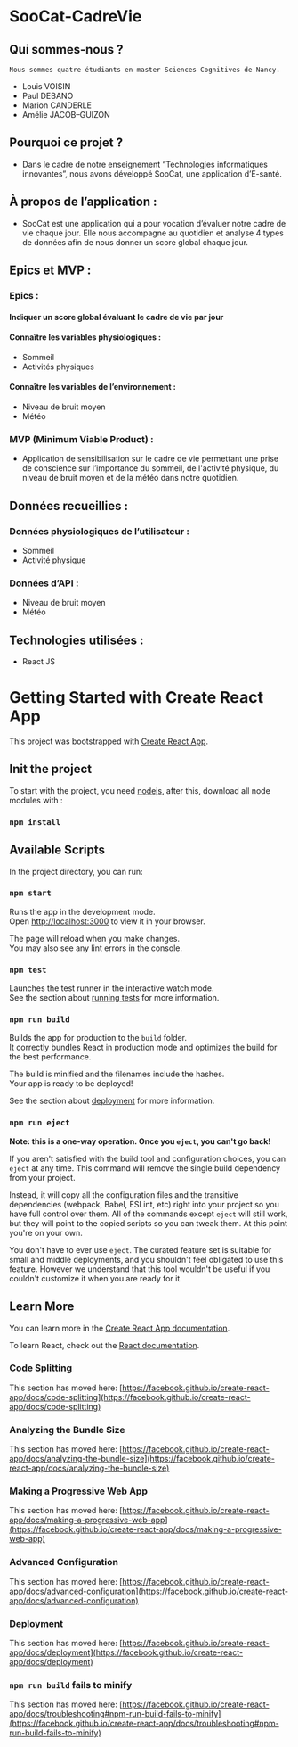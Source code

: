 # SooCat-CadreVie
## Qui sommes-nous ? 
	Nous sommes quatre étudiants en master Sciences Cognitives de Nancy. 
  
* Louis VOISIN
* Paul DEBANO
* Marion CANDERLE
* Amélie JACOB–GUIZON

## Pourquoi ce projet ? 
* Dans le cadre de notre enseignement “Technologies informatiques innovantes”, nous avons développé SooCat, une application d’E-santé. 

## À propos de l’application :
* SooCat est une application qui a pour vocation d’évaluer notre cadre de vie chaque jour. Elle nous accompagne au quotidien et analyse 4 types de données afin de nous donner un score global chaque jour. 
  
## Epics et MVP : 
### Epics : 
#### Indiquer un score global évaluant le cadre de vie par jour
#### Connaître les variables physiologiques : 
  * Sommeil
  * Activités physiques
#### Connaître les variables de l’environnement : 
  * Niveau de bruit moyen 
  * Météo

### MVP (Minimum Viable Product) : 
* Application de sensibilisation sur le cadre de vie permettant une prise de conscience sur l’importance du sommeil, de l'activité physique, du niveau de bruit moyen et de la météo dans notre quotidien. 

## Données recueillies :
### Données physiologiques de l’utilisateur : 
  * Sommeil
  * Activité physique
### Données d’API : 
  * Niveau de bruit moyen 
  * Météo

## Technologies utilisées :
  * React JS

# Getting Started with Create React App

This project was bootstrapped with [Create React App](https://github.com/facebook/create-react-app).

## Init the project

To start with the project, you need [nodejs](https://nodejs.org/en/), after this, download all node modules with :

### `npm install`

## Available Scripts

In the project directory, you can run:

### `npm start`

Runs the app in the development mode.\
Open [http://localhost:3000](http://localhost:3000) to view it in your browser.

The page will reload when you make changes.\
You may also see any lint errors in the console.

### `npm test`

Launches the test runner in the interactive watch mode.\
See the section about [running tests](https://facebook.github.io/create-react-app/docs/running-tests) for more information.

### `npm run build`

Builds the app for production to the `build` folder.\
It correctly bundles React in production mode and optimizes the build for the best performance.

The build is minified and the filenames include the hashes.\
Your app is ready to be deployed!

See the section about [deployment](https://facebook.github.io/create-react-app/docs/deployment) for more information.

### `npm run eject`

**Note: this is a one-way operation. Once you `eject`, you can't go back!**

If you aren't satisfied with the build tool and configuration choices, you can `eject` at any time. This command will remove the single build dependency from your project.

Instead, it will copy all the configuration files and the transitive dependencies (webpack, Babel, ESLint, etc) right into your project so you have full control over them. All of the commands except `eject` will still work, but they will point to the copied scripts so you can tweak them. At this point you're on your own.

You don't have to ever use `eject`. The curated feature set is suitable for small and middle deployments, and you shouldn't feel obligated to use this feature. However we understand that this tool wouldn't be useful if you couldn't customize it when you are ready for it.

## Learn More

You can learn more in the [Create React App documentation](https://facebook.github.io/create-react-app/docs/getting-started).

To learn React, check out the [React documentation](https://reactjs.org/).

### Code Splitting

This section has moved here: [https://facebook.github.io/create-react-app/docs/code-splitting](https://facebook.github.io/create-react-app/docs/code-splitting)

### Analyzing the Bundle Size

This section has moved here: [https://facebook.github.io/create-react-app/docs/analyzing-the-bundle-size](https://facebook.github.io/create-react-app/docs/analyzing-the-bundle-size)

### Making a Progressive Web App

This section has moved here: [https://facebook.github.io/create-react-app/docs/making-a-progressive-web-app](https://facebook.github.io/create-react-app/docs/making-a-progressive-web-app)

### Advanced Configuration

This section has moved here: [https://facebook.github.io/create-react-app/docs/advanced-configuration](https://facebook.github.io/create-react-app/docs/advanced-configuration)

### Deployment

This section has moved here: [https://facebook.github.io/create-react-app/docs/deployment](https://facebook.github.io/create-react-app/docs/deployment)

### `npm run build` fails to minify

This section has moved here: [https://facebook.github.io/create-react-app/docs/troubleshooting#npm-run-build-fails-to-minify](https://facebook.github.io/create-react-app/docs/troubleshooting#npm-run-build-fails-to-minify)
